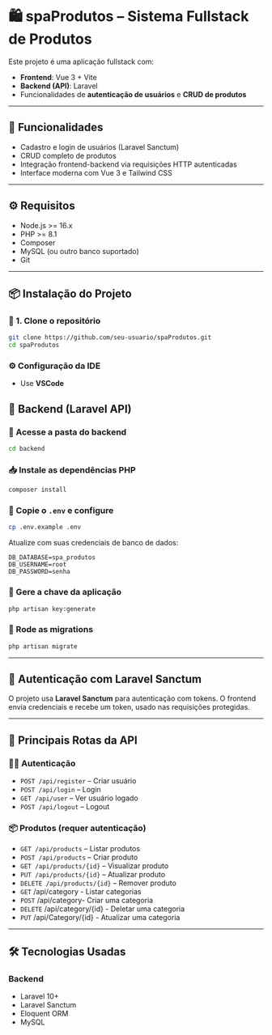 # 🛍️ spaProdutos – Sistema Fullstack de Produtos

Este projeto é uma aplicação fullstack com:

- **Frontend**: Vue 3 + Vite
- **Backend (API)**: Laravel
- Funcionalidades de **autenticação de usuários** e **CRUD de produtos**

---

## 🚀 Funcionalidades

- Cadastro e login de usuários (Laravel Sanctum)
- CRUD completo de produtos
- Integração frontend-backend via requisições HTTP autenticadas
- Interface moderna com Vue 3 e Tailwind CSS

---

## ⚙️ Requisitos

- Node.js >= 16.x
- PHP >= 8.1
- Composer
- MySQL (ou outro banco suportado)
- Git

---

## 📦 Instalação do Projeto

### 🔧 1. Clone o repositório

```bash
git clone https://github.com/seu-usuario/spaProdutos.git
cd spaProdutos
```


### ⚙️ Configuração da IDE

- Use **VSCode**


## 🧩 Backend (Laravel API)

### 📁 Acesse a pasta do backend

```bash
cd backend
```

### 📥 Instale as dependências PHP

```bash
composer install
```

### 📄 Copie o `.env` e configure

```bash
cp .env.example .env
```

Atualize com suas credenciais de banco de dados:

```env
DB_DATABASE=spa_produtos
DB_USERNAME=root
DB_PASSWORD=senha
```

### 🔑 Gere a chave da aplicação

```bash
php artisan key:generate
```

### 🧱 Rode as migrations

```bash
php artisan migrate
```

---

## 🔐 Autenticação com Laravel Sanctum

O projeto usa **Laravel Sanctum** para autenticação com tokens. O frontend envia credenciais e recebe um token, usado nas requisições protegidas.

---

## 📡 Principais Rotas da API

### 🧑‍💻 Autenticação

- `POST /api/register` – Criar usuário
- `POST /api/login` – Login
- `GET /api/user` – Ver usuário logado
- `POST /api/logout` – Logout

### 📦 Produtos (requer autenticação)

- `GET /api/products` – Listar produtos
- `POST /api/products` – Criar produto
- `GET /api/products/{id}` – Visualizar produto
- `PUT /api/products/{id}` – Atualizar produto
- `DELETE /api/products/{id}` – Remover produto
- `GET` /api/category - Listar categorias
- `POST` /api/category- Criar uma categoria
- `DELETE` /api/category/{id} - Deletar uma categoria
- `PUT` /api/Category/{id} - Atualizar uma categoria
---

## 🛠️ Tecnologias Usadas


### Backend

- Laravel 10+
- Laravel Sanctum
- Eloquent ORM
- MySQL

